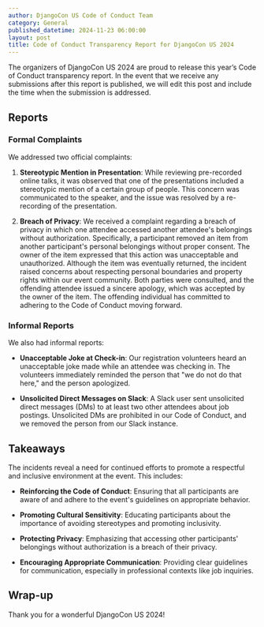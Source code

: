 ```yaml
---
author: DjangoCon US Code of Conduct Team
category: General
published_datetime: 2024-11-23 06:00:00
layout: post
title: Code of Conduct Transparency Report for DjangoCon US 2024
---
```


The organizers of DjangoCon US 2024 are proud to release this year’s Code of Conduct transparency report. In the event that we receive any submissions after this report is published, we will edit this post and include the time when the submission is addressed.

## Reports

### Formal Complaints
We addressed two official complaints:

1. **Stereotypic Mention in Presentation**: While reviewing pre-recorded online talks, it was observed that one of the presentations included a stereotypic mention of a certain group of people. This concern was communicated to the speaker, and the issue was resolved by a re-recording of the presentation.

2. **Breach of Privacy**: We received a complaint regarding a breach of privacy in which one attendee accessed another attendee's belongings without authorization. Specifically, a participant removed an item from another participant's personal belongings without proper consent. The owner of the item expressed that this action was unacceptable and unauthorized. Although the item was eventually returned, the incident raised concerns about respecting personal boundaries and property rights within our event community. Both parties were consulted, and the offending attendee issued a sincere apology, which was accepted by the owner of the item. The offending individual has committed to adhering to the Code of Conduct moving forward.

### Informal Reports
We also had informal reports:

- **Unacceptable Joke at Check-in**: Our registration volunteers heard an unacceptable joke made while an attendee was checking in. The volunteers immediately reminded the person that "we do not do that here," and the person apologized.

- **Unsolicited Direct Messages on Slack**: A Slack user sent unsolicited direct messages (DMs) to at least two other attendees about job postings. Unsolicited DMs are prohibited in our Code of Conduct, and we removed the person from our Slack instance.

## Takeaways
The incidents reveal a need for continued efforts to promote a respectful and inclusive environment at the event. This includes:

- **Reinforcing the Code of Conduct**: Ensuring that all participants are aware of and adhere to the event's guidelines on appropriate behavior.
  
- **Promoting Cultural Sensitivity**: Educating participants about the importance of avoiding stereotypes and promoting inclusivity.
  
- **Protecting Privacy**: Emphasizing that accessing other participants' belongings without authorization is a breach of their privacy.
  
- **Encouraging Appropriate Communication**: Providing clear guidelines for communication, especially in professional contexts like job inquiries.

## Wrap-up
Thank you for a wonderful DjangoCon US 2024!
